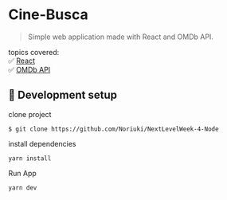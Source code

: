 # Cine-Busca
> Simple web application made with React and OMDb API.

topics covered:\
:white_check_mark: [React](https://reactjs.org/)\
:white_check_mark: [OMDb API](https://www.omdbapi.com/)

## :wrench: Development setup
clone project

`
$ git clone https://github.com/Noriuki/NextLevelWeek-4-Node
`

install dependencies

`
yarn install
`

Run App

`
yarn dev
`

